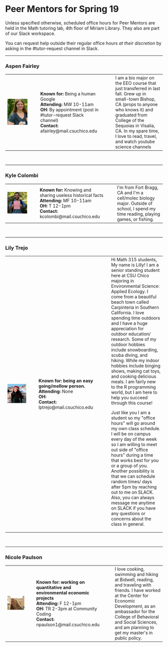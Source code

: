 <br>

# Peer Mentors for Spring 19

Unless specified otherwise, scheduled office hours for Peer Mentors are held in the Math tutoring lab, 4th floor of Miriam Library. They also are part of our Slack workspace. 


You can request help outside their regular office hours _at their discretion_ by asking in the #tutor-request channel in Slack. 
<br>


----

### Aspen Fairley
<table>
<tr>
  <td width="250"><img src="mentors/aspen.jpeg" alt="Aspen Fairley" /></td>
  <td width="50"></td>
  <td width="250"><strong>Known for:</strong> Being a human Google <br> 
    <strong>Attending: </strong> MW 10-11am <br> 
    <strong>OH: </strong> By appointment (post in #tutor-request Slack channel) <br> 
    <strong>Contact: </strong> afairley@mail.csuchico.edu <br> </td>
  <td width="50"></td>
  <td width="350">I am a bio major on the EEO course that just transferred in last fall. Grew up in small-town Bishop, CA (props to anyone who knows it) and graduated from College of the Sequoias in Visalia, CA. In my spare time, I love to read, travel, and watch youtube science channels</td>
</tr>
</table>

<br>


----

### Kyle Colombi
<table>
<tr>
  <td width="250"><img src="mentors/kyle.jpg" alt="Kyle Colombi" /></td>
  <td width="50"></td>
  <td width="250"><strong>Known for: </strong> Knowing and sharing useless historical facts <br> 
    <strong>Attending: </strong> MF 10-11am <br> 
    <strong>OH: </strong> T 12-1pm <br> 
    <strong>Contact: </strong> kcolombi@mail.csuchico.edu <br> </td>
  <td width="50"></td>
  <td width="350"> I'm from Fort Bragg, CA and I'm a cell/molec biology major. Outside of school, I spend my time reading, playing games, or fishing.</td>
</tr>
</table>

<br>


----

### Lily Trejo
<table>
<tr>
  <td width="250"><img src="mentors/lily.jpg" alt="Lily Trejo" /></td>
  <td width="50"></td>
  <td width="250"><strong>Known for: being an easy going/mellow person.</strong>  <br> 
    <strong>Attending: </strong> None <br> 
    <strong>OH: </strong>  <br> 
    <strong>Contact: </strong> lptrejo@mail.csuchico.edu <br> </td>
  <td width="50"></td>
  <td width="350">Hi Math 315 students,
My name is Lilly! I am a senior standing student here at CSU Chico majoring in Environmental Science: Applied Ecology. I come from a beautiful beach town called Carpinteria in Southern California. I love spending time outdoors and I have a huge appreciation for outdoor education/ research. Some of my outdoor hobbies include snowboarding, scuba diving, and hiking. While my indoor hobbies include binging shows, making cat toys, and cooking delicious meals. I am fairly new to the R programming world, but I am here to help you succeed  through this course! 

Just like you I am a student so my "office hours" will go around my own class schedule. I will be on campus every day of the week so I am willing to meet out side of "office hours" during a time that works best for you or a group of you. Another possibility is that we can schedule random times/ days after 5pm by reaching out to me on SLACK. Also, you can always message me anytime on SLACK if you have any questions or concerns about the class in general.</td>
</tr>
</table>

<br>


----

### Nicole Paulson
<table>
<tr>
  <td width="250"><img src="mentors/nicole.png" alt="Nicole Paulson" /></td>
  <td width="50"></td>
  <td width="250"><strong>Known for: working on quantitative and environmental economic projects </strong> <br> 
    <strong>Attending: </strong> F 12-1pm <br> 
    <strong>OH: </strong> TR 2-3pm at Community Coding <br> 
    <strong>Contact: </strong> npaulson1@mail.csuchico.edu <br> </td>
  <td width="50"></td>
  <td width="350"> I love cooking, swimming and hiking at Bidwell, reading, and traveling with friends. I have worked at the Center for Economic Development, as an ambassador for the College of Behavioral and Social Sciences, and am planning to get my master's in public policy. </td>
</tr>
</table>

<br>


